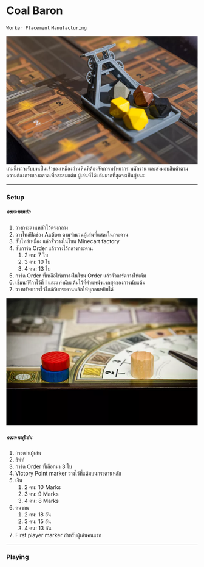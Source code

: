 # Coal Baron

`Worker Placement` `Manufacturing`

![alt tag](../img/coal%20baron/pic8417498.png)เกมนี้เราจะรับบทเป็นเจ้าของเหมืองถ่านหินที่ต้องจัดการทรัพยากร พนักงาน และส่งมอบสินค้าตามความต้องการของตลาดเพื่อสะสมแต้ม ผู้เล่นที่ได้แต้มมากที่สุดจะเป็นผู้ชนะ

---

### Setup

##### กระดานหลัก

1. วางกระดานหลักไว้ตรงกลาง
2. วางไทล์ปิดช่อง Action ตามจำนวนผู้เล่นที่แสดงในกระดาน
3. สับไทล์เหมือง แล้วจั่ววางในโซน Minecart factory
4. สับการ์ด Order แล้ววางไว้กลางกระดาน
   1. 2 คน: 7 ใบ
   2. 3 คน: 10 ใบ
   3. 4 คน: 13 ใบ
5. การ์ด Order ที่เหลือให้มาวางในโซน Order แล้วจั่วการ์ดวางให้เต็ม
6. เข็มนาฬิกาไว้ที่ I และแท่งนับแต้มไว้ที่ตำแหน่งแรกสุดของการนับแต้ม
7. วางทรัพยากรไว้ใกล้กับกระดานหลักให้ทุกคนหยิบได้

![alt tag](../img/coal%20baron/pic841000.png)

##### กระดานผู้เล่น

1. กระดานผู้เล่น
2. ลิฟท์
3. การ์ด Order ที่เลือกมา 3 ใบ
4. Victory Point marker วางไว้ที่แต้มบนกระดานหลัก
5. เงิน
   1. 2 คน: 10 Marks
   2. 3 คน: 9 Marks
   3. 4 คน: 8 Marks
6. คนงาน
   1. 2 คน: 18 อัน
   2. 3 คน: 15 อัน
   3. 4 คน: 13 อัน
7. First player marker สำหรับผู้เล่นคนแรก

---

### Playing
